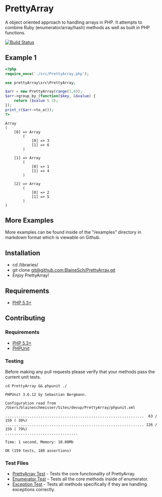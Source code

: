 # PrettyArray

A object oriented approach to handling arrays in PHP.
It attempts to combine Ruby (enumerator/array/hash) methods as well as built in PHP functions.

[![Build Status](https://secure.travis-ci.org/BlaineSch/prettyArray.png?branch=master)](http://travis-ci.org/BlaineSch/prettyArray)

## Example 1
```php
<?php
require_once('./src/PrettyArray.php');

use prettyArray\src\PrettyArray;

$arr = new PrettyArray(range(1,6));
$arr->group_by_(function($key, &$value) {
    return ($value % 3);
});
print_r($arr->to_a());
?>
```
```
Array
(
    [0] => Array
        (
            [0] => 3
            [1] => 6
        )

    [1] => Array
        (
            [0] => 1
            [1] => 4
        )

    [2] => Array
        (
            [0] => 2
            [1] => 5
        )
)
```

## More Examples

More examples can be found inside of the "/examples" directory in markdown format which is viewable on Github.

## Installation
 * cd /libraries/
 * git clone [git@github.com:BlaineSch/PrettyArray.git](https://github.com/BlaineSch/PrettyArray)
 * Enjoy PrettyArray!

## Requirements
 * [PHP 5.3+](http://php.net/downloads.php)

## Contributing

### Requirements
 * [PHP 5.3+](http://php.net/downloads.php)
 * [PHPUnit](http://www.phpunit.de/manual/3.6/en/installation.html/)

### Testing

Before making any pull requests please verify that your methods pass the current unit tests.
```
cd PrettyArray && phpunit ./
```
```
PHPUnit 3.6.12 by Sebastian Bergmann.

Configuration read from /Users/blaineschmeisser/Sites/devup/PrettyArray/phpunit.xml

...............................................................  63 / 159 ( 39%)
............................................................... 126 / 159 ( 79%)
.................................

Time: 1 second, Memory: 10.00Mb

OK (159 tests, 180 assertions)
```

### Test Files

 * [PrettyArray Test](tests/prettyArrayTest.php) - Tests the core functionality of PrettyArray.
 * [Enumerator Test](tests/enumeratorTest.php) - Tests all the core methods inside of enumerator.
 * [Exception Test](tests/exceptionTest.php) - Tests all methods specifically if they are handling exceptions correctly.
